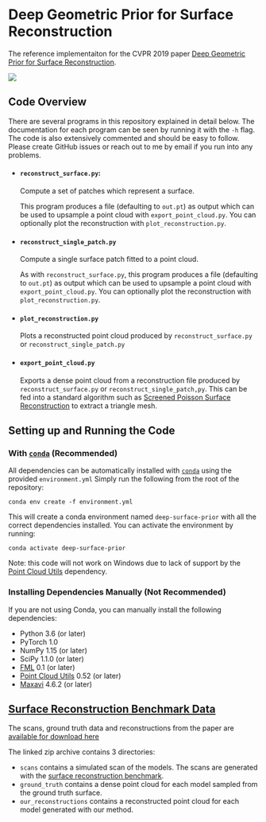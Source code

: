 # Deep Geometric Prior for Surface Reconstruction
The reference implementaiton for the CVPR 2019 paper [Deep Geometric Prior for Surface Reconstruction](https://arxiv.org/pdf/1811.10943.pdf).

![](https://github.com/fwilliams/deep-geometric-prior/blob/master/data/teaser.png)

## Code Overview
There are several programs in this repository explained in detail below. The documentation for each program can be seen by running it with the `-h` flag. The code is also extensively commented and should be easy to follow. Please create GitHub issues or reach out to me by email if you run into any problems.

- #### `reconstruct_surface.py`:
  Compute a set of patches which represent a surface. 

  This program produces a file (defaulting to `out.pt`) as output which can be used to upsample a point cloud with `export_point_cloud.py`. You can optionally plot the reconstruction with `plot_reconstruction.py`.
   
- #### `reconstruct_single_patch.py` 
  Compute a single surface patch fitted to a point cloud.

  As with `reconstruct_surface.py`, this program produces a file (defaulting to `out.pt`) as output which can be used to upsample a point cloud with `export_point_cloud.py`. You can optionally plot the reconstruction with `plot_reconstruction.py`.

   
- #### `plot_reconstruction.py` 
  Plots a reconstructed point cloud produced by `reconstruct_surface.py` or `reconstruct_single_patch.py`
   
- #### `export_point_cloud.py` 
  Exports a dense point cloud from a reconstruction file produced by `reconstruct_surface.py` or `reconstruct_single_patch,py`. 
  This can be fed into a standard algorithm such as [Screened Poisson Surface Reconstruction](https://github.com/mkazhdan/PoissonRecon) to extract a triangle mesh.


## Setting up and Running the Code
  
### With [`conda`](https://conda.io/en/latest/) (Recommended)
All dependencies can be automatically installed with [`conda`](https://conda.io/en/latest/) using the provided `environment.yml`
Simply run the following from the root of the repository:
  
```
conda env create -f environment.yml
```
  
This will create a conda environment named `deep-surface-prior` with all the correct dependencies installed. You can activate the environment by running:
```
conda activate deep-surface-prior
```

Note: this code will not work on Windows due to lack of support by the [Point Cloud Utils](https://github.com/fwilliams/point_cloud_utils) dependency. 

### Installing Dependencies Manually (Not Recommended)
If you are not using Conda, you can manually install the following dependencies:
- Python 3.6 (or later)
- PyTorch 1.0
- NumPy 1.15 (or later)
- SciPy 1.1.0 (or later)
- [FML](https://github.com/fwilliams/fml) 0.1 (or later)
- [Point Cloud Utils](https://github.com/fwilliams/point_cloud_utils) 0.52 (or later) 
- [Maxavi](https://docs.enthought.com/mayavi/mayavi/) 4.6.2 (or later)
  
## [Surface Reconstruction Benchmark Data](https://drive.google.com/file/d/17Elfc1TTRzIQJhaNu5m7SckBH_mdjYSe/view?usp=sharing)
The scans, ground truth data and reconstructions from the paper are [available for download here](https://drive.google.com/file/d/17Elfc1TTRzIQJhaNu5m7SckBH_mdjYSe/view?usp=sharing)

The linked zip archive contains 3 directories:
* `scans` contains a simulated scan of the models. The scans are generated with the [surface reconstruction benchmark](https://github.com/fwilliams/surface-reconstruction-benchmark).
* `ground_truth` contains a dense point cloud for each model sampled from the ground truth surface.
* `our_reconstructions` contains a reconstructed point cloud for each model generated with our method.
